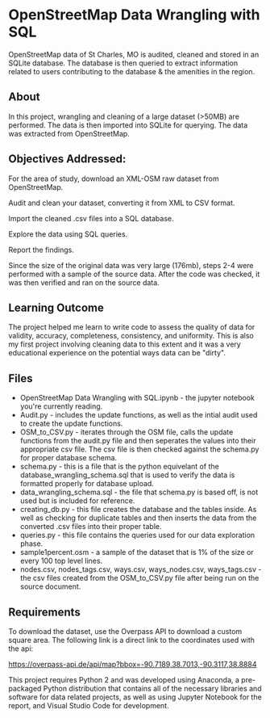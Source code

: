 # OpenStreetMap Data Wrangling with SQL

OpenStreetMap data of St Charles, MO is audited, cleaned and stored in an SQLite database. The database is then queried to extract information related to users contributing to the database & the amenities in the region. 

## About
In this project, wrangling and cleaning of a large dataset (>50MB) are performed. The data is then imported into SQLite for querying. The data was extracted from OpenStreetMap.

## Objectives Addressed:
For the area of study, download an XML-OSM raw dataset from OpenStreetMap.

Audit and clean your dataset, converting it from XML to CSV format.

Import the cleaned .csv files into a SQL database.

Explore the data using SQL queries.

Report the findings.

Since the size of the original data was very large (176mb), steps 2-4 were performed with a sample of the source data. After the code was checked, it was then verified and ran on the source data.

## Learning Outcome
The project helped me learn to write code to assess the quality of data for validity, accuracy, completeness, consistency, and uniformity. This is also my first project involving cleaning data to this extent and it was a very educational experience on the potential ways data can be "dirty".

## Files
* OpenStreetMap Data Wrangling with SQL.ipynb - the jupyter notebook you're currently reading.
* Audit.py - includes the update functions, as well as the intial audit used to create the update functions.
* OSM_to_CSV.py - iterates through the OSM file, calls the update functions from the audit.py file and then seperates the values into their appropriate csv file. The csv file is then checked against the schema.py for proper database schema.
* schema.py - this is a file that is the python equivelant of the database_wrangling_schema.sql that is used to verify the data is formatted properly for database upload.
* data_wrangling_schema.sql - the file that schema.py is based off, is not used but is included for reference.
* creating_db.py - this file creates the database and the tables inside. As well as checking for duplicate tables and then inserts the data from the converted .csv files into their proper table.
* queries.py - this file contains the queries used for our data exploration phase.
* sample1percent.osm - a sample of the dataset that is 1% of the size or every 100 top level lines.
* nodes.csv, nodes_tags.csv, ways.csv, ways_nodes.csv, ways_tags.csv - the csv files created from the OSM_to_CSV.py file after being run on the source document.

## Requirements
To download the dataset, use the Overpass API to download a custom square area. The following link is a direct link to the coordinates used with the api:

https://overpass-api.de/api/map?bbox=-90.7189,38.7013,-90.3117,38.8884

This project requires Python 2 and was developed using Anaconda, a pre-packaged Python distribution that contains all of the necessary libraries and software for data related projects, as well as using Jupyter Notebook for the report, and Visual Studio Code for development.
